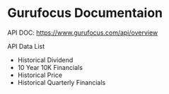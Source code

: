 # Gurufocus Documentaion

API DOC: https://www.gurufocus.com/api/overview

API Data List
- Historical Dividend
- 10 Year 10K Financials 
- Historical Price
- Historical Quarterly Financials